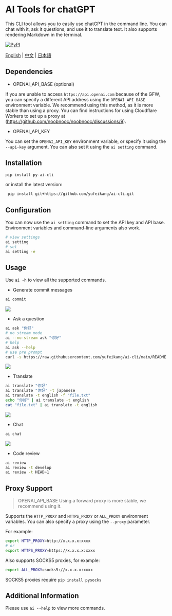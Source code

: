 

# AI Tools for chatGPT

This CLI tool allows you to easily use chatGPT in the command line. You can chat with it, ask it questions, and use it to translate text. It also supports rendering Markdown
in the terminal.

[![PyPI](https://img.shields.io/pypi/v/py-ai-cli?logo=python&logoColor=%23cccccc)](https://pypi.org/project/py-ai-cli)

[English](README.md) | [中文](README_zh.md) | [日本語](README_ja.md)

## Dependencies

* OPENAI_API_BASE (optional)

If you are unable to access `https://api.openai.com` because of the GFW, you can specify a different API address using the `OPENAI_API_BASE` environment variable. We 
recommend using this method, as it is more stable than using a proxy. You can find instructions for using Cloudflare Workers to set up a proxy at 
(https://github.com/noobnooc/noobnooc/discussions/9).

* OPENAI_API_KEY

You can set the `OPENAI_API_KEY` environment variable, or specify it using the `--api-key` argument. You can also set it using the `ai setting` command.

## Installation

```bash
pip install py-ai-cli
```

or install the latest version:

```bash
 pip install git+https://github.com/yufeikang/ai-cli.git    
```

## Configuration

You can now use the `ai setting` command to set the API key and API base. Environment variables and command-line arguments also work.

```bash
# view settings
ai setting
# set
ai setting -e
```

## Usage

Use `ai -h` to view all the supported commands.

* Generate commit messages

```bash
ai commit
```

 ![](./asset/video/commit.gif)

* Ask a question

```bash
ai ask "你好"
# no stream mode
ai --no-stream ask "你好"
# help
ai ask --help
# use pre prompt
curl -s https://raw.githubusercontent.com/yufeikang/ai-cli/main/README.md | ai ask --prompt "summary this, how to install"
```

![](./asset/video/ask.gif)

* Translate

```bash
ai translate "你好"
ai translate "你好" -t japanese
ai translate -t english -f "file.txt"
echo "你好" | ai translate -t english
cat "file.txt" | ai translate -t english
```

 ![](./asset/video/translate.gif)

* Chat

```bash
ai chat
```

 ![](./asset/video/chat.gif)

* Code review

```bash
ai review
ai review -t develop
ai review -t HEAD~1

```

## Proxy Support

> OPENAI_API_BASE Using a forward proxy is more stable, we recommend using it.

Supports the `HTTP_PROXY` and `HTTPS_PROXY` or `ALL_PROXY` environment variables. You can also specify a proxy using the `--proxy` parameter.

For example:

```bash
export HTTP_PROXY=http://x.x.x.x:xxxx
# or
export HTTPS_PROXY=https://x.x.x.x:xxxx
```

Also supports SOCKS5 proxies, for example:

```bash
export ALL_PROXY=socks5://x.x.x.x:xxxx
```

SOCKS5 proxies require `pip install pysocks`

## Additional Information

Please use `ai --help` to view more commands.